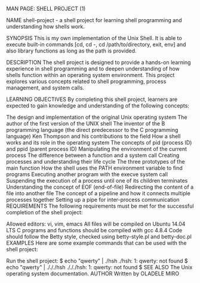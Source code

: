 MAN PAGE: SHELL PROJECT (1)

NAME
shell-project - a shell project for learning shell programming and understanding how shells work.

SYNOPSIS
This is my own implementation of the Unix Shell. It is able to execute built-in commands [cd, cd -, cd /path/to/directory, exit, env] and also library functions as long as the path is provided.

DESCRIPTION
The shell project is designed to provide a hands-on learning experience in shell programming and to deepen understanding of how shells function within an operating system environment. This project explores various concepts related to shell programming, process management, and system calls.

LEARNING OBJECTIVES
By completing this shell project, learners are expected to gain knowledge and understanding of the following concepts:

The design and implementation of the original Unix operating system
The author of the first version of the UNIX shell
The inventor of the B programming language (the direct predecessor to the C programming language)
Ken Thompson and his contributions to the field
How a shell works and its role in the operating system
The concepts of pid (process ID) and ppid (parent process ID)
Manipulating the environment of the current process
The difference between a function and a system call
Creating processes and understanding their life cycle
The three prototypes of the main function
How the shell uses the PATH environment variable to find programs
Executing another program with the execve system call
Suspending the execution of a process until one of its children terminates
Understanding the concept of EOF (end-of-file)
Redirecting the content of a file into another file
The concept of a pipeline and how it connects multiple processes together
Setting up a pipe for inter-process communication
REQUIREMENTS
The following requirements must be met for the successful completion of the shell project:

Allowed editors: vi, vim, emacs
All files will be compiled on Ubuntu 14.04 LTS
C programs and functions should be compiled with gcc 4.8.4
Code should follow the Betty style, checked using betty-style.pl and betty-doc.pl
EXAMPLES
Here are some example commands that can be used with the shell project:

Run the shell project:
$ echo "qwerty" | ./hsh
./hsh: 1: qwerty: not found
$ echo "qwerty" | ./././hsh
./././hsh: 1: qwerty: not found
$
SEE ALSO
The Unix operating system documentation.
AUTHOR
Written by OLADELE MIRO